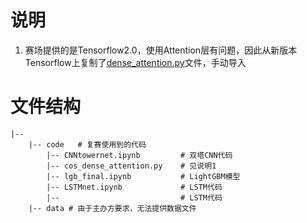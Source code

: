 # 说明
1. 赛场提供的是Tensorflow2.0，使用Attention层有问题，因此从新版本Tensorflow上复制了[dense_attention.py](https://github.com/tensorflow/tensorflow/blob/498e815097e74aff7fefdbbae69ba9daf6e9c023/tensorflow/python/keras/layers/dense_attention.py#L191)文件，手动导入

# 文件结构
```
|--
    |-- code   # 复赛使用到的代码
        |-- CNNtowernet.ipynb         # 双塔CNN代码
        |-- cos_dense_attention.py    # 见说明1
        |-- lgb_final.ipynb           # LightGBM模型
        |-- LSTMnet.ipynb             # LSTM代码 
        |--                           # LSTM代码 
    |-- data # 由于主办方要求，无法提供数据文件
```